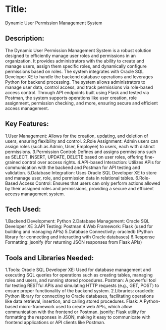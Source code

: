 #  Title:
Dynamic User Permission Management System

##  Description:
The Dynamic User Permission Management System is a robust solution designed to efficiently manage user roles and permissions in an organization. It provides administrators with the ability to create and manage users, assign them specific roles, and dynamically configure permissions based on roles. The system integrates with Oracle SQL Developer XE to handle the backend database operations and leverages Python for backend processing. The system allows administrators to manage user data, control access, and track permissions via role-based access control. Through API endpoints built using Flask and tested via Postman, the system supports operations like user creation, role assignment, permission checking, and more, ensuring secure and efficient access management.

##  Key Features:
1.User Management: Allows for the creation, updating, and deletion of users, ensuring flexibility and control.
2.Role Assignment: Admin users can assign roles (such as Admin, User, Employee) to users, each with distinct permissions.
3.Permission Control: Defines and assigns permissions such as SELECT, INSERT, UPDATE, DELETE based on user roles, offering fine-grained control over access rights.
4.API-based Interaction: Utilizes APIs for communication with the backend and Postman for API testing and validation.
5.Database Integration: Uses Oracle SQL Developer XE to store and manage user, role, and permission data in relational tables.
6.Role-Based Access Control: Ensures that users can only perform actions allowed by their assigned roles and permissions, providing a secure and efficient access management system.

##  Tech Used:
1.Backend Development: Python
2.Database Management: Oracle SQL Developer XE
3.API Testing: Postman
4.Web Framework: Flask (used for building and managing APIs)
5.Database Connectivity: oracledb (Python library for connecting and interacting with Oracle databases)
6.Response Formatting: jsonify (for returning JSON responses from Flask APIs)

## Tools and Libraries Needed:
1.Tools:
Oracle SQL Developer XE: Used for database management and executing SQL queries for operations such as creating tables, managing roles and users, and running stored procedures.
Postman: A powerful tool for testing RESTful APIs and simulating HTTP requests (e.g., GET, POST) to ensure proper functionality of the backend system.
2.Libraries:
oracledb: Python library for connecting to Oracle databases, facilitating operations like data retrieval, insertion, and calling stored procedures.
Flask: A Python-based micro-framework used to create web APIs, which allow communication with the frontend or Postman.
jsonify: Flask utility for formatting the responses in JSON, making it easy to communicate with frontend applications or API clients like Postman.
